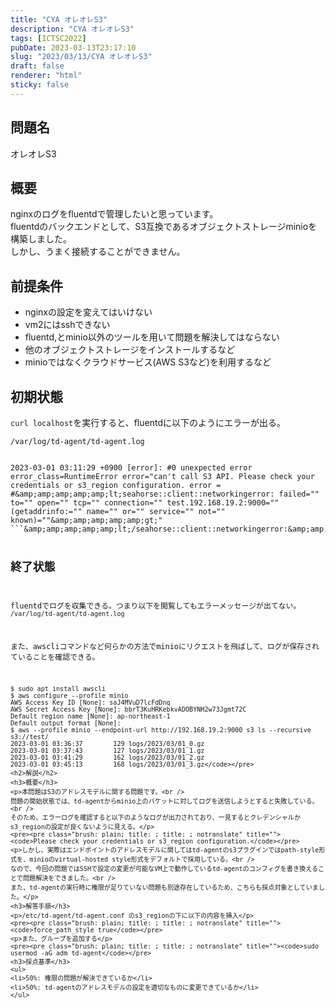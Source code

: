```yaml
---
title: "CYA オレオレS3"
description: "CYA オレオレS3"
tags: [ICTSC2022]
pubDate: 2023-03-13T23:17:10
slug: "2023/03/13/CYA オレオレS3"
draft: false
renderer: "html"
sticky: false
---
```


<h2>問題名</h2>
<p>オレオレS3</p>
<h2>概要</h2>
<p>nginxのログをfluentdで管理したいと思っています。<br />
fluentdのバックエンドとして、S3互換であるオブジェクトストレージminioを構築しました。<br />
しかし、うまく接続することができません。</p>
<h2>前提条件</h2>
<ul>
<li>nginxの設定を変えてはいけない</li>
<li>vm2にはsshできない</li>
<li>fluentd,とminio以外のツールを用いて問題を解決してはならない</li>
<li>他のオブジェクトストレージをインストールするなど</li>
<li>minioではなくクラウドサービス(AWS S3など)を利用するなど</li>
</ul>
<h2>初期状態</h2>
<p><code>curl localhost</code>を実行すると、fluentdに以下のようにエラーが出る。</p>
<p><code>/var/log/td-agent/td-agent.log</code></p>
<pre><pre class="brush: plain; title: ; title: ; notranslate" title=""><code>2023-03-01 03:11:29 +0900 [error]: #0 unexpected error error_class=RuntimeError error=&quot;can't call S3 API. Please check your credentials or s3_region configuration. error = #&amp;amp;amp;amp;amp;amp;lt;seahorse::client::networkingerror: failed=&quot;&quot; to=&quot;&quot; open=&quot;&quot; tcp=&quot;&quot; connection=&quot;&quot; test.192.168.19.2:9000=&quot;&quot; (getaddrinfo:=&quot;&quot; name=&quot;&quot; or=&quot;&quot; service=&quot;&quot; not=&quot;&quot; known)=&quot;&quot;&amp;amp;amp;amp;amp;amp;gt;&quot;
```&amp;amp;amp;amp;amp;amp;lt;/seahorse::client::networkingerror:&amp;amp;amp;amp;amp;amp;gt;

## 終了状態

fluentdでログを収集できる。つまり以下を閲覧してもエラーメッセージが出てない。
`/var/log/td-agent/td-agent.log`

また、awscliコマンドなど何らかの方法でminioにリクエストを飛ばして、ログが保存されていることを確認できる。

```shell
$ sudo apt install awscli
$ aws configure --profile minio
AWS Access Key ID [None]: saJ4MVuD7lcFdDnq
AWS Secret Access Key [None]: bbrT3KuHRKebkvADOBYNH2w73Jgmt72C
Default region name [None]: ap-northeast-1
Default output format [None]:
$ aws --profile minio --endpoint-url http://192.168.19.2:9000 s3 ls --recursive s3://test/
2023-03-01 03:36:37        129 logs/2023/03/01_0.gz
2023-03-01 03:37:43        127 logs/2023/03/01_1.gz
2023-03-01 03:41:29        162 logs/2023/03/01_2.gz
2023-03-01 03:45:13        168 logs/2023/03/01_3.gz</code></pre>
<h2>解説</h2>
<h3>概要</h3>
<p>本問題はS3のアドレスモデルに関する問題です。<br />
問題の開始状態では、td-agentからminio上のバケットに対してログを送信しようとすると失敗している。<br />
そのため、エラーログを確認すると以下のようなログが出力されており、一見するとクレデンシャルかs3_regionの設定が良くないように見える。</p>
<pre><pre class="brush: plain; title: ; title: ; notranslate" title=""><code>Please check your credentials or s3_region configuration.</code></pre>
<p>しかし、実際はエンドポイントのアドレスモデルに関してはtd-agentのs3プラグインではpath-style形式を、minioのvirtual-hosted style形式をデフォルトで採用している。<br />
なので、今回の問題ではSSHで設定の変更が可能なVM上で動作しているtd-agentのコンフィグを書き換えることで問題解決をできました。<br />
また、td-agentの実行時に権限が足りていない問題も別途存在しているため、こちらも採点対象としていました。</p>
<h3>解答手順</h3>
<p>/etc/td-agent/td-agent.conf のs3_regionの下に以下の内容を挿入</p>
<pre><pre class="brush: plain; title: ; title: ; notranslate" title=""><code>force_path_style true</code></pre>
<p>また、グループを追加する</p>
<pre><pre class="brush: plain; title: ; title: ; notranslate" title=""><code>sudo usermod -aG adm td-agent</code></pre>
<h3>採点基準</h3>
<ul>
<li>50%: 権限の問題が解決できているか</li>
<li>50%: td-agentのアドレスモデルの設定を適切なものに変更できているか</li>
</ul>

